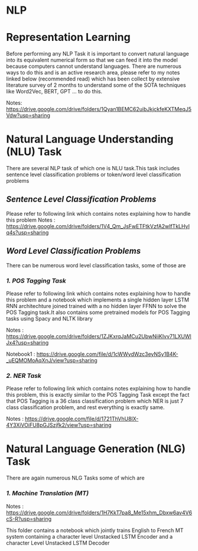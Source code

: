 # NLP

# Representation Learning
Before performing any NLP Task it is important to convert natural language into its equivalent numerical form so that we can feed it into the model because computers cannot understand languages. There are numerous ways to do this and is an active research area, please refer to my notes linked below (recommended read) which has been collect by extensive literature survey of 2 months to understand some of the SOTA techniques like Word2Vec, BERT, GPT ... to do this.

Notes: https://drive.google.com/drive/folders/1Qyan1BEMC62uibJkjckfeKXTMeqJ5Vdw?usp=sharing

# Natural Language Understanding (NLU) Task
There are several NLP task of which one is NLU task.This task includes sentence level classification problems or token/word level classification problems

## *Sentence Level Classification Problems*
Please refer to following link which contains notes explaining how to handle this problem
Notes : https://drive.google.com/drive/folders/1V4_Qm_JsFwETFtkVzfA2wlfTkLHyIq4s?usp=sharing

## *Word Level Classification Problems*
There can be numerous word level classification tasks, some of those are

### *1. POS Tagging Task*
Please refer to following link which contains notes explaining how to handle this problem and a notebook which implements a single hidden layer LSTM RNN architechture joined trained with a no hidden layer FFNN to solve the POS Tagging task.It also contains some pretrained models for POS Tagging tasks using Spacy and NLTK library

   Notes : https://drive.google.com/drive/folders/1ZJKxrqJaMCu2UbwNiiKIvv71LXUWlJx4?usp=sharing
   
   Notebook1 : https://drive.google.com/file/d/1cWWydWzc3eyNSy1B4K-_uEQMOMoAqXnJ/view?usp=sharing
   
### *2. NER Task*
Please refer to following link which contains notes explaining how to handle this problem, this is exactly similar to the POS Tagging Task except the fact that POS Tagging is a 36 class classification problem which NER is just 7 class classification problem, and rest everything is exactly same.
   
   Notes : https://drive.google.com/file/d/1721ThVhU8lX-4Y3XiVOiFU8pGJSzjfk2/view?usp=sharing

# Natural Language Generation (NLG) Task
There are again numerous NLG Tasks some of which are

### *1. Machine Translation (MT)*
Notes : https://drive.google.com/drive/folders/1H7KkT7pa8_Me15xhm_Dbxw6av4V6cS-R?usp=sharing

This folder contains a notebook which jointly trains English to French MT system containing a character level Unstacked LSTM Encoder and a character Level Unstacked LSTM Decoder

